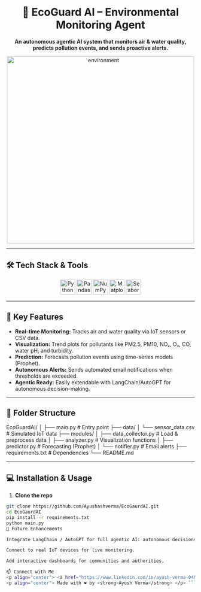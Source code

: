 <h1 align="center">
  🌿 EcoGuard AI – Environmental Monitoring Agent
</h1>

<p align="center">
  <strong>An autonomous agentic AI system that monitors air & water quality, predicts pollution events, and sends proactive alerts.</strong>
</p>

<p align="center">
  <img src="https://i.imgur.com/YourGIFid.gif" alt="environment" width="500"/>
</p>

---

## 🛠️ Tech Stack & Tools

<p align="center">
  <img alt="Python" src="https://cdn.jsdelivr.net/gh/devicons/devicon/icons/python/python-original.svg" height="40" />
  <img alt="Pandas" src="https://img.icons8.com/color/48/000000/pandas.png" height="40" />
  <img alt="NumPy" src="https://cdn.jsdelivr.net/gh/devicons/devicon/icons/numpy/numpy-original.svg" height="40" />
  <img alt="Matplotlib" src="https://matplotlib.org/_static/images/logo2.svg" height="40" />
  <img alt="Seaborn" src="https://seaborn.pydata.org/_static/logo-wide-lightbg.svg" height="40" />
</p>

---

## 🚀 Key Features

- **Real-time Monitoring:** Tracks air and water quality via IoT sensors or CSV data.  
- **Visualization:** Trend plots for pollutants like PM2.5, PM10, NO₂, O₃, CO, water pH, and turbidity.  
- **Prediction:** Forecasts pollution events using time-series models (Prophet).  
- **Autonomous Alerts:** Sends automated email notifications when thresholds are exceeded.  
- **Agentic Ready:** Easily extendable with LangChain/AutoGPT for autonomous decision-making.

---


## 📁 Folder Structure

EcoGuardAI/
│
├── main.py # Entry point
├── data/
│ └── sensor_data.csv # Simulated IoT data
├── modules/
│ ├── data_collector.py # Load & preprocess data
│ ├── analyzer.py # Visualization functions
│ ├── predictor.py # Forecasting (Prophet)
│ └── notifier.py # Email alerts
├── requirements.txt # Dependencies
└── README.md



---

## 💻 Installation & Usage

1. **Clone the repo**
```bash
git clone https://github.com/Ayushashverma/EcoGaurdAI.git
cd EcoGaurdAI
pip install -r requirements.txt
python main.py
🌟 Future Enhancements

Integrate LangChain / AutoGPT for full agentic AI: autonomous decisions, reports, multi-channel alerts.

Connect to real IoT devices for live monitoring.

Add interactive dashboards for communities and authorities.

📫 Connect with Me
<p align="center"> <a href="https://www.linkedin.com/in/ayush-verma-0481302a0/" target="_blank"> <img src="https://img.shields.io/badge/LinkedIn-0077B5?style=for-the-badge&logo=linkedin&logoColor=white" alt="LinkedIn" /> </a> &nbsp; <a href="mailto:ayushvermaash@gmail.com" target="_blank"> <img src="https://img.shields.io/badge/Gmail-D14836?style=for-the-badge&logo=gmail&logoColor=white" alt="Email" /> </a> &nbsp; <a href="https://ayushashverma.github.io/portfolio/" target="_blank"> <img src="https://img.shields.io/badge/Portfolio-000000?style=for-the-badge&logo=github&logoColor=white" alt="Portfolio" /> </a> </p>
<p align="center"> Made with ❤️ by <strong>Ayush Verma</strong> </p> ```

